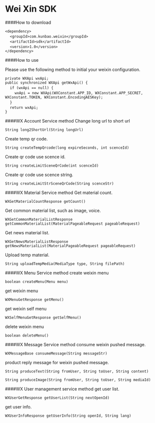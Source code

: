 Wei Xin SDK
=====

####How to download

`<dependency>`<br/>
&nbsp;&nbsp;&nbsp;&nbsp;`<groupId>com.kunbao.weixin</groupId>`<br/>
&nbsp;&nbsp;&nbsp;&nbsp;`<artifactId>sdk</artifactId>`<br/>
&nbsp;&nbsp;&nbsp;&nbsp;`<version>1.0</version>`<br/>
`</dependency>`<br/>

####How to use

Please use the following method to initial your weixin configuration.

`private WXApi wxApi;`<br/>
`public synchronized WXApi getWxApi() {`<br/>
&nbsp;&nbsp;&nbsp;&nbsp;`if (wxApi == null) {`<br/>
&nbsp;&nbsp;&nbsp;&nbsp;&nbsp;&nbsp;&nbsp;&nbsp;`wxApi = new WXApi(WXConstant.APP_ID, WXConstant.APP_SECRET, WXConstant.TOKEN, WXConstant.EncodingAESKey);`<br/>
&nbsp;&nbsp;&nbsp;&nbsp;`}`<br/>
&nbsp;&nbsp;&nbsp;&nbsp;`return wxApi;`<br/>
`}`<br/>

####WX Account Service method
Change long url to short url

`String long2ShortUrl(String longUrl)`

Create temp qr code.

`String createTempQrcode(long expireSeconds, int scenceId)`

Create qr code use scence id.

`String createLimitSceneQrCode(int scenceId)`

Create qr code use scence string.

`String createLimitStrSceneQrCode(String scenceStr)`

####WX Material Service method
Get material count.

`WXGetMaterialCountResponse getCount()`

Get common material list, such as image, voice.

`WXGetCommonMaterialListResponse getCommonMaterialList(MaterialPageableRequest pageableRequest)`

Get news material list.

`WXGetNewsMaterialListResponse getNewsMaterialList(MaterialPageableRequest pageableRequest)`

Upload temp material.

`String uploadTempMedia(MediaType type, String filePath)`

####WX Menu Service method
create weixin menu

`boolean createMenu(Menu menu)`

get weixin menu

`WXMenuGetResponse getMenu()`

get weixin self menu

`WXSelfMenuGetResponse getSelfMenu()`

delete weixin menu

`boolean deleteMenu()`

####WX Message Service method
consume weixin pushed message.

`WXMessageBase consumeMessage(String messageStr)`

product reply message for weixin pushed message.

`String produceText(String fromUser, String toUser, String content)`

`String produceImage(String fromUser, String toUser, String mediaId)`

####WX User management service method
get user list.

`WXUserGetResponse getUserList(String nextOpenId)`

get user info.

`WXUserInfoResponse getUserInfo(String openId, String lang)`


